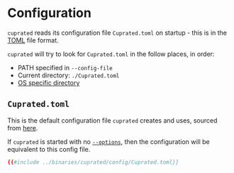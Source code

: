 # Configuration
`cuprated` reads its configuration file `Cuprated.toml` on startup - this is in the [TOML](https://toml.io) file format.

`cuprated` will try to look for `Cuprated.toml` in the follow places, in order:
- PATH specified in `--config-file`
- Current directory: `./Cuprated.toml`
- [OS specific directory](./resources/disk.md)

## `Cuprated.toml`
This is the default configuration file `cuprated` creates and uses, sourced from [here](https://github.com/Cuprate/cuprate/blob/main/binaries/cuprated/config/Cuprated.toml).

If `cuprated` is started with no [`--options`](./cli.md), then the configuration will be equivalent to this config file.

```toml
{{#include ../binaries/cuprated/config/Cuprated.toml}}
```

